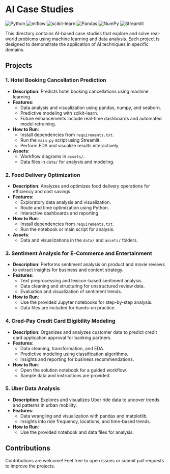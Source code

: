 # AI Case Studies

![Python](https://img.shields.io/badge/python-3670A0?style=for-the-badge&logo=python&logoColor=ffdd54)
![mlflow](https://img.shields.io/badge/mlflow-%23d9ead3.svg?style=for-the-badge&logo=numpy&logoColor=blue)
![scikit-learn](https://img.shields.io/badge/scikit--learn-%23F7931E.svg?style=for-the-badge&logo=scikit-learn&logoColor=white)
![Pandas](https://img.shields.io/badge/pandas-%23150458.svg?style=for-the-badge&logo=pandas&logoColor=white)
![NumPy](https://img.shields.io/badge/numpy-%23013243.svg?style=for-the-badge&logo=numpy&logoColor=white)
![Streamlit](https://img.shields.io/badge/Streamlit-%23FE4B4B.svg?style=for-the-badge&logo=streamlit&logoColor=white)

This directory contains AI-based case studies that explore and solve real-world problems using machine learning and data analysis. Each project is designed to demonstrate the application of AI techniques in specific domains.

## Projects

### 1. **Hotel Booking Cancellation Prediction**
- **Description**: Predicts hotel booking cancellations using machine learning.
- **Features**:
  - Data analysis and visualization using pandas, numpy, and seaborn.
  - Predictive modeling with scikit-learn.
  - Future enhancements include real-time dashboards and automated model retraining.
- **How to Run**:
  - Install dependencies from `requirements.txt`.
  - Run the `main.py` script using Streamlit.
  - Perform EDA and visualize results interactively.
- **Assets**:
  - Workflow diagrams in `assets/`.
  - Data files in `data/` for analysis and modeling.

### 2. **Food Delivery Optimization**
- **Description**: Analyzes and optimizes food delivery operations for efficiency and cost savings.
- **Features**:
  - Exploratory data analysis and visualization.
  - Route and time optimization using Python.
  - Interactive dashboards and reporting.
- **How to Run**:
  - Install dependencies from `requirements.txt`.
  - Run the notebook or main script for analysis.
- **Assets**:
  - Data and visualizations in the `data/` and `assets/` folders.

### 3. **Sentiment Analysis for E-Commerce and Entertainment**
- **Description**: Performs sentiment analysis on product and movie reviews to extract insights for business and content strategy.
- **Features**:
  - Text preprocessing and lexicon-based sentiment analysis.
  - Data cleaning and structuring for unstructured review data.
  - Evaluation and visualization of sentiment trends.
- **How to Run**:
  - Use the provided Jupyter notebooks for step-by-step analysis.
  - Data files are included for hands-on practice.

### 4. **Cred-Pay Credit Card Eligibility Modeling**
- **Description**: Organizes and analyzes customer data to predict credit card application approval for banking partners.
- **Features**:
  - Data cleaning, transformation, and EDA.
  - Predictive modeling using classification algorithms.
  - Insights and reporting for business recommendations.
- **How to Run**:
  - Open the solution notebook for a guided workflow.
  - Sample data and instructions are provided.

### 5. **Uber Data Analysis**
- **Description**: Explores and visualizes Uber ride data to uncover trends and patterns in urban mobility.
- **Features**:
  - Data wrangling and visualization with pandas and matplotlib.
  - Insights into ride frequency, locations, and time-based trends.
- **How to Run**:
  - Use the provided notebook and data files for analysis.

## Contributions
Contributions are welcome! Feel free to open issues or submit pull requests to improve the projects.
